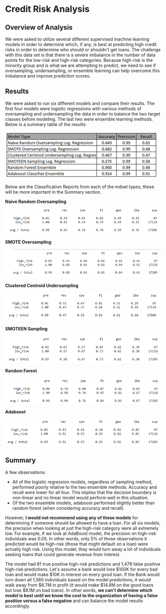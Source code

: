 # Credit Risk Analysis

## Overview of Analysis

We were asked to utilize several different supervised machine learning models in order to determine which, if any, is best at predicting high credit risks in order to determine who should or shouldn't get loans.  The challenge with this data set is that there is a severe imbalance in the number of data points for the low-risk and high-risk categories.  Because high-risk is the minority group and is what we are attempting to predict, we need to see if oversampling, undersampling, or ensemble learning can help overcome this imbalance and improve prediction scores.  

## Results

We were asked to run six different models and compare their results.  The first four models were logistic regressions with various methods of oversampling and undersampling the data in order to balance the two target classes before modeling.  The last two were ensemble learning methods.  Below is a summary table of the results:

![Summary table](/Resources/summary.png)

Below are the Classification Reports from each of the mdoel types; these will be more important in the Summary section.

**Naive Random Oversampling**

![Model 1](/Resources/lr_naive_random_oversampling.png)

**SMOTE Oversampling**

![Model 2](/Resources/lr_smote_oversampling.png)

**Clustered Centroid Undersampling**

![Model 3](/Resources/lr_cc_undersampling.png)

**SMOTEEN Sampling**

![Model 4](/Resources/lr_smoteen_undersampling.png)

**Random Forest**

![Model 5](/Resources/balancedrandomforest.png)

**Adaboost**

![Model 6](/Resources/adaboost.png)

## Summary

A few observations:
- All of the logistic regression models, regardless of sampling method, performed poorly relative to the two ensemble methods.  Accuracy and recall were lower for all four.  This implies that the decision boundary is non-linear and no linear model would perform well in this situation.
- Of the two ensemble models, adaboost performed slightly better than random forest (when considering accuracy and recall).

However, **I would not recommend using any of these models** for determining if someone should be allowed to have a loan.  For all six models, the precision when looking at just the high-risk category were all extremely low.  For example, if we look at AdaBoost model, the precision on high-risk individuals was 0.05.  In other words, only 5% of those observations it predicted would be high-risk (those that might default on a loan) were actually high risk.  Using this model, they would turn away a lot of individuals seeking loans that could generate revenue from interest.

The model had 81 true positive high-risk predictions and 1,479 false positive high-risk predictions.  Let's assume a bank would lose $100K for every bad loan and would make $10K in interest on every good loan.  If the Bank would turn down all 1,560 individuals based on the model predictions, it would walk away from $6.7M in profit (it would make $14.8M on the good loans but lose $8.1M on bad loans).  In other words, **we can't determine which model is best until we know the cost to the organization of having a false positive versus a false negative** and can balance the model results accordingly.  
